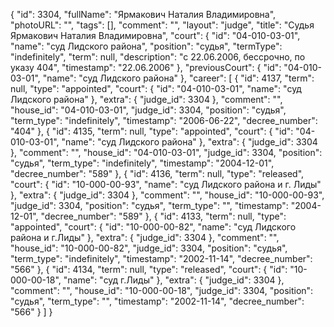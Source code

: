{
    "id": 3304,
    "fullName": "Ярмакович Наталия Владимировна",
    "photoURL": "",
    "tags": [],
    "comment": "",
    "layout": "judge",
    "title": "Судья Ярмакович Наталия Владимировна",
    "court": {
        "id": "04-010-03-01",
        "name": "суд Лидского района",
        "position": "судья",
        "termType": "indefinitely",
        "term": null,
        "description": "c 22.06.2006, бессрочно, по указу 404",
        "timestamp": "22.06.2006"
    },
    "previousCourt": {
        "id": "04-010-03-01",
        "name": "суд Лидского района"
    },
    "career": [
        {
            "id": 4137,
            "term": null,
            "type": "appointed",
            "court": {
                "id": "04-010-03-01",
                "name": "суд Лидского района"
            },
            "extra": {
                "judge_id": 3304
            },
            "comment": "",
            "house_id": "04-010-03-01",
            "judge_id": 3304,
            "position": "судья",
            "term_type": "indefinitely",
            "timestamp": "2006-06-22",
            "decree_number": "404"
        },
        {
            "id": 4135,
            "term": null,
            "type": "appointed",
            "court": {
                "id": "04-010-03-01",
                "name": "суд Лидского района"
            },
            "extra": {
                "judge_id": 3304
            },
            "comment": "",
            "house_id": "04-010-03-01",
            "judge_id": 3304,
            "position": "судья",
            "term_type": "indefinitely",
            "timestamp": "2004-12-01",
            "decree_number": "589"
        },
        {
            "id": 4136,
            "term": null,
            "type": "released",
            "court": {
                "id": "10-000-00-93",
                "name": "суд Лидского района и г. Лиды"
            },
            "extra": {
                "judge_id": 3304
            },
            "comment": "",
            "house_id": "10-000-00-93",
            "judge_id": 3304,
            "position": "судья",
            "term_type": "",
            "timestamp": "2004-12-01",
            "decree_number": "589"
        },
        {
            "id": 4133,
            "term": null,
            "type": "appointed",
            "court": {
                "id": "10-000-00-82",
                "name": "суд Лидского района и г.Лиды"
            },
            "extra": {
                "judge_id": 3304
            },
            "comment": "",
            "house_id": "10-000-00-82",
            "judge_id": 3304,
            "position": "судья",
            "term_type": "indefinitely",
            "timestamp": "2002-11-14",
            "decree_number": "566"
        },
        {
            "id": 4134,
            "term": null,
            "type": "released",
            "court": {
                "id": "10-000-00-18",
                "name": "суд г.Лиды"
            },
            "extra": {
                "judge_id": 3304
            },
            "comment": "",
            "house_id": "10-000-00-18",
            "judge_id": 3304,
            "position": "судья",
            "term_type": "",
            "timestamp": "2002-11-14",
            "decree_number": "566"
        }
    ]
}